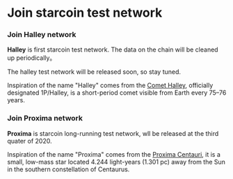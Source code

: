 # Join starcoin test network

### Join Halley network

**Halley** is first starcoin test network. The data on the chain will be cleaned up periodically。

The halley test network will be released soon, so stay tuned.

Inspiration of the name "Halley" comes from the [Comet Halley](https://en.wikipedia.org/wiki/Halley%27s_Comet), officially designated 1P/Halley, is a short-period comet visible from Earth every 75–76 years.


### Join Proxima network

**Proxima** is starcoin long-running test network, wll be released at the third quater of 2020.

Inspiration of the name "Proxima" comes from the [Proxima Centauri](https://en.wikipedia.org/wiki/Proxima_Centauri), it is a small, low-mass star located 4.244 light-years (1.301 pc) away from the Sun in the southern constellation of Centaurus. 